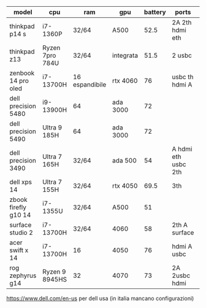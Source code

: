 | model                | cpu             | ram            | gpu       | battery | ports               | price |
| -------------------- | --------------- | -------------- | --------- | ------- | ------------------- | ----- |
| thinkpad p14 s       | i7-1360P        | 32/64          | A500      | 52.5    | 2A 2th hdmi eth     | 2050  |
| thinkpad z13         | Ryzen 7pro 784U | 32/64          | integrata | 51.5    | 2 usbc              | 1900  |
| zenbook 14 pro oled  | i7-13700H       | 16 espandibile | rtx 4060  | 76      | usbc th hdmi A      | 2k    |
| dell precision 5480  | i9-13900H       | 64             | ada 3000  | 72      |                     | 3670  |
| dell precision 5490  | Ultra 9 185H    | 64             | ada 3000  | 72      |                     | 3979  |
| dell precision 3490  | Ultra 7 165H    | 32/64          | ada 500   | 54      | A hdmi eth usbc 2th | 2376  |
| dell xps 14          | Ultra 7 155H    | 32/64          | rtx 4050  | 69.5    | 3th                 | 2200  |
| zbook firefly g10 14 | i7-1355U        | 32/64          | A500      | 51      |                     | 1761  |
| surface studio 2     | i7-13700H       | 32/64          | 4060      | 58      | 2th A surface       | 3220  |
| acer swift x 14      | i7-13700H       | 16             | 4050      | 76      | hdmi A usbc         | 1700  |
| rog zephyrus g14     | Ryzen 9 8945HS  | 32             | 4070      | 73      | 2A 2usbc hdmi       | 2600  |
https://www.dell.com/en-us per dell usa (in italia mancano configurazioni)